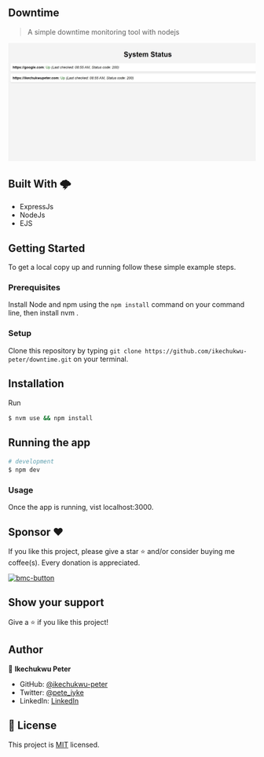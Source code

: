 ## Downtime

> A simple downtime monitoring tool with nodejs

![screenshot](./assets/downtime.jpg)

## Built With 🌩️

- ExpressJs
- NodeJs
- EJS

## Getting Started

To get a local copy up and running follow these simple example steps.

### Prerequisites

Install Node and npm using the `npm install` command on your command line, then install nvm .

### Setup

Clone this repository by typing `git clone https://github.com/ikechukwu-peter/downtime.git` on your terminal.

## Installation

Run

```bash
$ nvm use && npm install
```

## Running the app

```bash
# development
$ npm dev

```

### Usage

Once the app is running, vist localhost:3000.

## **Sponsor** ❤

If you like this project, please give a star ⭐ and/or consider buying me coffee(s). Every donation is appreciated.

  <a href="https://www.buymeacoffee.com/ikechukwupeter">
    <img width="150px" alt="bmc-button" src="https://user-images.githubusercontent.com/62628408/127788747-8850d386-fc61-4fff-b18f-8c5ee597be34.png">
  </a>

## Show your support

Give a ⭐️ if you like this project!

## Author

👤 **Ikechukwu Peter**

- GitHub: [@ikechukwu-peter](https://github.com/ikechukwu-peter)
- Twitter: [@pete_iyke](https://twitter.com/pete_iyke)
- LinkedIn: [LinkedIn](https://www.linkedin.com/in/peter-ikechukwu/)

## 📝 License

This project is [MIT](./LICENSE) licensed.
